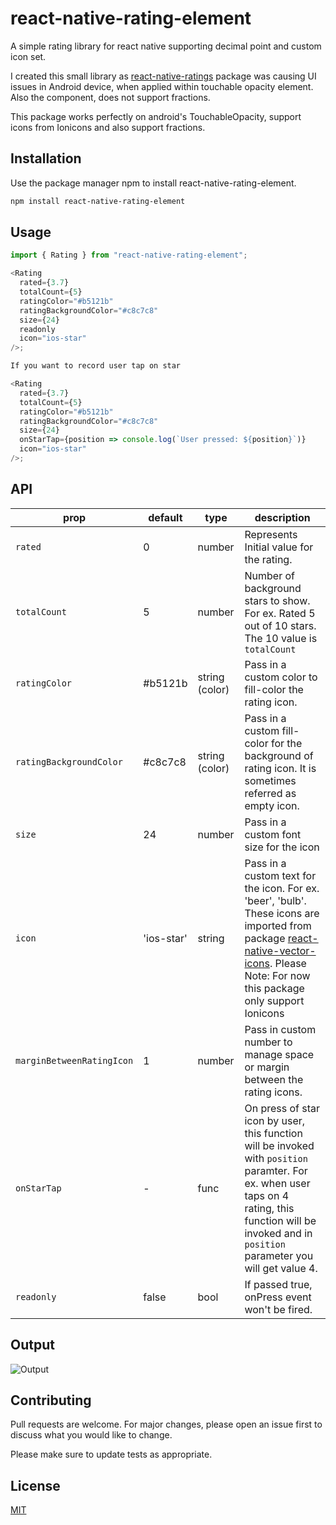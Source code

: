 # react-native-rating-element

A simple rating library for react native supporting decimal point and custom icon set.

I created this small library as [react-native-ratings](https://github.com/Monte9/react-native-ratings) package was causing UI issues in Android device, when applied within touchable opacity element.
Also the <AirbnbRating /> component, does not support fractions.

This package works perfectly on android's TouchableOpacity, support icons from Ionicons and also support fractions.

## Installation

Use the package manager npm to install react-native-rating-element.

```bash
npm install react-native-rating-element
```

## Usage

```javascript
import { Rating } from "react-native-rating-element";

<Rating
  rated={3.7}
  totalCount={5}
  ratingColor="#b5121b"
  ratingBackgroundColor="#c8c7c8"
  size={24}
  readonly
  icon="ios-star"
/>;

If you want to record user tap on star

<Rating
  rated={3.7}
  totalCount={5}
  ratingColor="#b5121b"
  ratingBackgroundColor="#c8c7c8"
  size={24}
  onStarTap={position => console.log(`User pressed: ${position}`)}
  icon="ios-star"
/>;


```

## API

| prop                      | default    | type           | description                                                                                                                                                                                                                                  |
| ------------------------- | ---------- | -------------- | -------------------------------------------------------------------------------------------------------------------------------------------------------------------------------------------------------------------------------------------- |
| `rated`                   | 0          | number         | Represents Initial value for the rating.                                                                                                                                                                                                     |
| `totalCount`              | 5          | number         | Number of background stars to show. For ex. Rated 5 out of 10 stars. The 10 value is `totalCount`                                                                                                                                            |
| `ratingColor`             | #b5121b    | string (color) | Pass in a custom color to fill-color the rating icon.                                                                                                                                                                                        |
| `ratingBackgroundColor`   | #c8c7c8    | string (color) | Pass in a custom fill-color for the background of rating icon. It is sometimes referred as empty icon.                                                                                                                                       |
| `size`                    | 24         | number         | Pass in a custom font size for the icon                                                                                                                                                                                                      |
| `icon`                    | 'ios-star' | string         | Pass in a custom text for the icon. For ex. 'beer', 'bulb'. These icons are imported from package [react-native-vector-icons](https://oblador.github.io/react-native-vector-icons/). Please Note: For now this package only support Ionicons |
| `marginBetweenRatingIcon` | 1          | number         | Pass in custom number to manage space or margin between the rating icons.                                                                                                                                                                    |
| `onStarTap`               | -          | func           | On press of star icon by user, this function will be invoked with `position` paramter. For ex. when user taps on 4 rating, this function will be invoked and in `position` parameter you will get value 4.                                   |
| `readonly`                | false      | bool           | If passed true, onPress event won't be fired.                                                                                                                                                                                                |

## Output

![Output](https://media1.giphy.com/media/RKBMM6OegB1QvfL4aY/giphy.gif)

## Contributing

Pull requests are welcome. For major changes, please open an issue first to discuss what you would like to change.

Please make sure to update tests as appropriate.

## License

[MIT](https://choosealicense.com/licenses/mit/)
